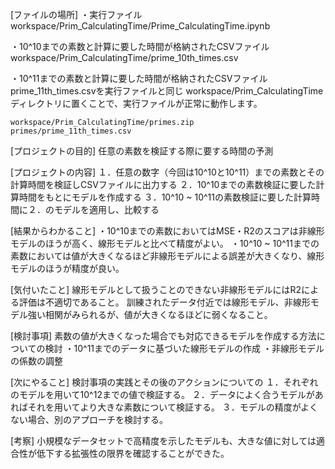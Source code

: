 [ファイルの場所]
・実行ファイル
    workspace/Prim_CalculatingTime/Prime_CalculatingTime.ipynb

・10^10までの素数と計算に要した時間が格納されたCSVファイル
    workspace/Prim_CalculatingTime/prime_10th_times.csv

・10^11までの素数と計算に要した時間が格納されたCSVファイル
    prime_11th_times.csvを実行ファイルと同じ
    workspace/Prim_CalculatingTime
    ディレクトリに置くことで、実行ファイルが正常に動作します。
    
    workspace/Prim_CalculatingTime/primes.zip
    primes/prime_11th_times.csv

[プロジェクトの目的]
任意の素数を検証する際に要する時間の予測

[プロジェクトの内容]
１．任意の数字（今回は10^10と10^11）までの素数とその計算時間を検証しCSVファイルに出力する
２．10^10までの素数検証に要した計算時間をもとにモデルを作成する
３．10^10 ~ 10^11の素数検証に要した計算時間に２．のモデルを適用し、比較する

[結果からわかること]
・10^10までの素数においてはMSE・R2のスコアは非線形モデルのほうが高く、線形モデルと比べて精度がよい。
・10^10 ~ 10^11までの素数においては値が大きくなるほど非線形モデルによる誤差が大きくなり、線形モデルのほうが精度が良い。

[気付いたこと]
線形モデルとして扱うことのできない非線形モデルにはR2による評価は不適切であること。
訓練されたデータ付近では線形モデル、非線形モデル強い相関がみられるが、値が大きくなるほどに弱くなること。

[検討事項]
素数の値が大きくなった場合でも対応できるモデルを作成する方法についての検討
・10^11までのデータに基づいた線形モデルの作成
・非線形モデルの係数の調整

[次にやること]
検討事項の実践とその後のアクションについての
１．それぞれのモデルを用いて10^12までの値で検証する。
２．データによく合うモデルがあればそれを用いてより大きな素数について検証する。
３．モデルの精度がよくない場合、別のアプローチを検討する。

[考察]
小規模なデータセットで高精度を示したモデルも、大きな値に対しては適合性が低下する拡張性の限界を確認することができた。